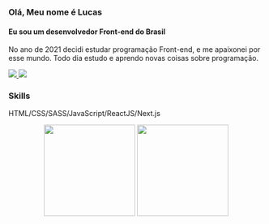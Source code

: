 ### Olá, Meu nome é Lucas
#### Eu sou um desenvolvedor Front-end do Brasil

<p>No ano de 2021 decidi estudar programação Front-end, e me apaixonei por esse mundo. Todo dia estudo e aprendo novas coisas sobre programação.</p>

<a href="https://www.linkedin.com/in/lucas-emanuel-santana-dos-santos-7431b722a" alt="linkedin">
  <img src="https://img.shields.io/badge/linkedin-0A66C2?style=for-the-badge&logo=linkedin&logoColor=white" />
</a>
<a href="https://www.instagram.com/lucasinmanuel/" alt="instagram">
  <img src="https://img.shields.io/badge/Instagram-E4405F?style=for-the-badge&logo=instagram&logoColor=white" />
</a>

### Skills
<p>HTML/CSS/SASS/JavaScript/ReactJS/Next.js</p>

<div align="center">
  <img height="180em" src="https://github-readme-stats.vercel.app/api?username=LucasInmanuel&show_icons=true&theme=tokyonight" />
  <img height="180em" src="https://github-readme-stats.vercel.app/api/top-langs/?username=LucasInmanuel&layout=compact&theme=tokyonight" />
</div>



